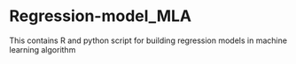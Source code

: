 # Regression-model_MLA
This contains R and python script for building regression models in machine learning algorithm
